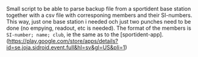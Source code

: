 Small script to be able to parse backup file from a sportident base station together with a csv file with corresponing members and their SI-numbers. This way, just one base station i needed och just two punches need to be done (no empying, readout, etc is needed).
The format of the members is `SI-number; name; club`, ie the same as to the [sportident-app].(https://play.google.com/store/apps/details?id=se.joja.sidroid.event.full&hl=sv&gl=US&pli=1)
